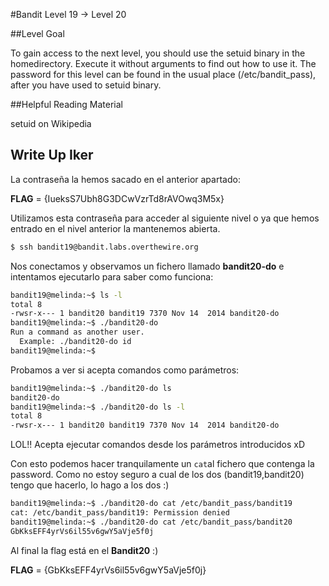 #Bandit Level 19 → Level 20

##Level Goal

To gain access to the next level, you should use the setuid binary in the homedirectory. Execute it without arguments to find out how to use it. The password for this level can be found in the usual place (/etc/bandit_pass), after you have used to setuid binary.

##Helpful Reading Material

setuid on Wikipedia

## Write Up Iker

La contraseña la hemos sacado en el anterior apartado:

**FLAG** = {IueksS7Ubh8G3DCwVzrTd8rAVOwq3M5x}

Utilizamos esta contraseña para acceder al siguiente nivel o ya que hemos entrado en el nivel anterior la mantenemos abierta.

```bash 
$ ssh bandit19@bandit.labs.overthewire.org
```

Nos conectamos y observamos un fichero llamado **bandit20-do** e intentamos ejecutarlo para saber como funciona:

```bash
bandit19@melinda:~$ ls -l
total 8
-rwsr-x--- 1 bandit20 bandit19 7370 Nov 14  2014 bandit20-do
bandit19@melinda:~$ ./bandit20-do 
Run a command as another user.
  Example: ./bandit20-do id
bandit19@melinda:~$ 
```
Probamos a ver si acepta comandos como parámetros:

```bash
bandit19@melinda:~$ ./bandit20-do ls                           
bandit20-do
bandit19@melinda:~$ ./bandit20-do ls -l                        
total 8
-rwsr-x--- 1 bandit20 bandit19 7370 Nov 14  2014 bandit20-do
```

LOL!! Acepta ejecutar comandos desde los parámetros introducidos xD

Con esto podemos hacer tranquilamente un ```cat```al fichero que contenga la password. Como no estoy seguro a cual de los dos (bandit19,bandit20) tengo que hacerlo, lo hago a los dos :)

```bash
bandit19@melinda:~$ ./bandit20-do cat /etc/bandit_pass/bandit19
cat: /etc/bandit_pass/bandit19: Permission denied
bandit19@melinda:~$ ./bandit20-do cat /etc/bandit_pass/bandit20
GbKksEFF4yrVs6il55v6gwY5aVje5f0j
```

Al final la flag está en el **Bandit20** :)

**FLAG** = {GbKksEFF4yrVs6il55v6gwY5aVje5f0j}

